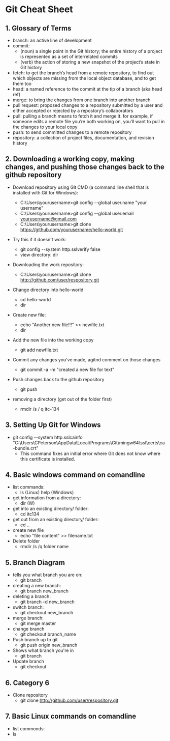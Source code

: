 
# Git Cheat Sheet

## 1. Glossary of Terms
  * branch: an active line of development
  * commit:
    * (noun) a single point in the Git history; the entire history of a project is represented as a set of interrelated commits
    * (verb) the action of storing a new snapshot of the project’s state in Git history
  * fetch: to get the branch’s head from a remote repository, to find out which objects are missing from the local object database, and        to get them too
  * head: a named reference to the commit at the tip of a branch (aka head ref)
  * merge: to bring the changes from one branch into another branch
  * pull request: proposed changes to a repository submitted by a user and either accepted or rejected by a repostory’s collaborators
  * pull: pulling a branch means to fetch it and merge it. for example, if someone edits a remote file you’re both working on, you’ll          want to pull in the changes to your local copy
  * push: to send committed changes to a remote repository
  * repository: a collection of project files, documentation, and revision history


## 2. Downloading a working copy, making changes, and pushing those changes back to the github repository
  * Download repository using Git CMD (a command line shell that is installed with Git for Windows):
    * C:\Users\yourusername>git config --global user.name "your username"
    * C:\Users\yourusername>git config --global user.email yourusername@gmail.com
    * C:\Users\yourusername>git clone https://github.com/yourusername/hello-world.git
  
  * Try this if it doesn't work:
    * git config --system http.sslverify false
    * view directory: dir
    
  * Downloading the work repository:
    * C:\Users\yourusername>git clone http://github.com/user/respository.git
    
  * Change directory into hello-world
    * cd hello-world
    * dir

  * Create new file:
    * echo "Another new file!!!" >> newfile.txt
    * dir

  * Add the new file into the working copy
    * git add newfile.txt

  * Commit any changes you've made, agitnd comment on those changes
    * git commit -a -m "created a new file for text"

  * Push changes back to the github repository
    * git push
    
  * removing a directory (get out of the folder first)
    * rmdir /s / q itc-134

## 3. Setting Up Git for Windows
  * git config --system http.sslcainfo "C:\Users\CPeterson\AppData\Local\Programs\Git\mingw64\ssl\certs\ca-bundle.crt"
    * This command fixes an initial error where Git does not know where this certificate is installed.


## 4. Basic windows command on comandline
  * list commands:
    * ls (Linux) help (Windows)
  * get information from a directory:
    * dir (W) 
  * get into an existing directory/ folder:
    * cd itc134
  * get out from an existing directory/ folder:
    * cd ..
  * create new file
    * echo "file content" >> filename.txt
  * Delete folder
    * rmdir /s /q folder name 


## 5. Branch Diagram
 * tells you what branch you are on:
   * git branch
 * creating a new branch:
   * git branch new_branch
 * deleting a branch:
   * git branch -d new_branch
 * switch branch:
   * git checkout new_branch
 * merge branch:
   * git merge master
 * change branch
   * git checkout branch_name
 * Push branch up to git
   * git push origin new_branch 
 * Shows what branch you're in
   * git branch
 * Update branch
   * git checkout
  

## 6. Category 6
 * Clone repository 
   * git clone http://github.com/user/respository.git


## 7. Basic Linux commands on comandline
  * list commonds:
   * ls